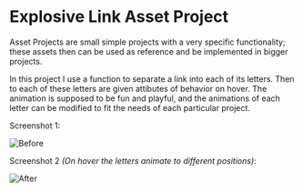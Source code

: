 # Explosive Link Asset Project

Asset Projects are small simple projects with a very specific functionality; these assets then can be used as reference and be implemented in bigger projects.

In this project I use a function to separate a link into each of its letters. Then to each of these letters are given attibutes of behavior on hover. The animation is supposed to be fun and playful, and the animations of each letter can be modified to fit the needs of each particular project.

Screenshot 1: 

![Before](https://escrituras-eremitas.com/wp-content/uploads/2023/01/Screenshot-2023-01-17-113001.png)

Screenshot 2 *(On hover the letters animate to different positions)*:

![After](https://escrituras-eremitas.com/wp-content/uploads/2023/01/Screenshot-2023-01-17-112922.png)
